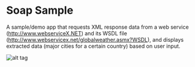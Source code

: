 # Soap Sample
A sample/demo app that requests XML response data from a web service (http://www.webserviceX.NET) and its WSDL file (http://www.webservicex.net/globalweather.asmx?WSDL), and displays extracted data (major cities for a certain country) based on user input.

![alt tag](https://media.giphy.com/media/26FmQkLBVBzUCkHXa/giphy.gif)
